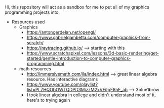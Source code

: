 Hi, this repository will act as a sandbox for me to put all of my graphics programming projects into. 

- Resources used 
    - Graphics 
        - https://antongerdelan.net/opengl/
        - https://www.gabrielgambetta.com/computer-graphics-from-scratch/
        - https://raytracing.github.io/ --> starting with this 
        - https://www.scratchapixel.com/lessons/3d-basic-rendering/get-started/gentle-introduction-to-computer-graphics-programming.html
    - math resources 
        - http://immersivemath.com/ila/index.html --> great linear algebra resource. Has interactive diagrams 
        - https://www.youtube.com/playlist?list=PLZHQObOWTQDPD3MizzM2xVFitgF8hE_ab --> 3blue1brow 
        - I took linear algebra in college and didn't understand most of it, here's to trying again 